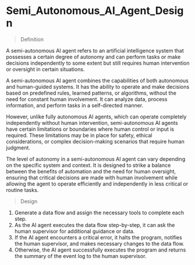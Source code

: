 # Semi_Autonomous_AI_Agent_Design

> Definition

A semi-autonomous AI agent refers to an artificial intelligence system that possesses a certain degree of autonomy and can perform tasks or make decisions independently to some extent but still requires human intervention or oversight in certain situations.

A semi-autonomous AI agent combines the capabilities of both autonomous and human-guided systems. It has the ability to operate and make decisions based on predefined rules, learned patterns, or algorithms, without the need for constant human involvement. It can analyze data, process information, and perform tasks in a self-directed manner.

However, unlike fully autonomous AI agents, which can operate completely independently without human intervention, semi-autonomous AI agents have certain limitations or boundaries where human control or input is required. These limitations may be in place for safety, ethical considerations, or complex decision-making scenarios that require human judgment.

The level of autonomy in a semi-autonomous AI agent can vary depending on the specific system and context. It is designed to strike a balance between the benefits of automation and the need for human oversight, ensuring that critical decisions are made with human involvement while allowing the agent to operate efficiently and independently in less critical or routine tasks.

> Design

1. Generate a data flow and assign the necessary tools to complete each step.
2. As the AI agent executes the data flow step-by-step, it can ask the human supervisor for additional guidance or data.
3. If the AI agent encounters a critical error, it halts the program, notifies the human supervisor, and makes necessary changes to the data flow.
4. Otherwise, the AI agent successfully executes the program and returns the summary of the event log to the human supervisor.
